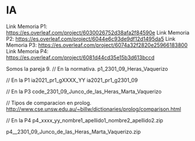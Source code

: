 # IA
Link Memoria P1: https://es.overleaf.com/project/6030026752d38afa2f84590e
Link Memoria P2: https://es.overleaf.com/project/6044e6c93de9df12d1495da5 
Link Memoria P3: https://es.overleaf.com/project/6074a32f2820e25966183800
Link Memoria P4: https://es.overleaf.com/project/6081d44cd35e15b3d613bccd

Somos la pareja 9.
// En la normativa.
p1_2301_09_Heras_Vaquerizo

// En la P1
ia2021_pr1_gXXXX_YY
ia2021_pr1_g2301_09

// En la P3
code_2301_09_Junco_de_las_Heras_Marta_Vaquerizo

// Tipos de comparacion en prolog.
http://www.cse.unsw.edu.au/~billw/dictionaries/prolog/comparison.html

// En la P4
p4_xxxx_yy_nombre1_apellido1_nombre2_apellido2.zip

p4__2301_09_Junco_de_las_Heras_Marta_Vaquerizo.zip
